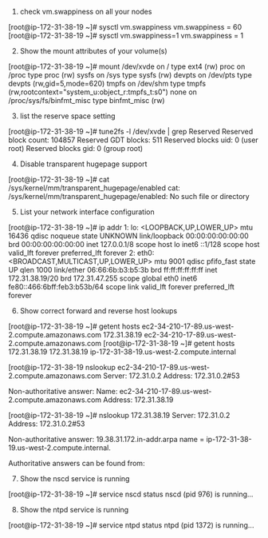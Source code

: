 1. check vm.swappiness on all your nodes

[root@ip-172-31-38-19 ~]# sysctl vm.swappiness
vm.swappiness = 60
[root@ip-172-31-38-19 ~]# sysctl vm.swappiness=1
vm.swappiness = 1

2. Show the mount attributes of your volume(s)

[root@ip-172-31-38-19 ~]# mount
/dev/xvde on / type ext4 (rw)
proc on /proc type proc (rw)
sysfs on /sys type sysfs (rw)
devpts on /dev/pts type devpts (rw,gid=5,mode=620)
tmpfs on /dev/shm type tmpfs (rw,rootcontext="system_u:object_r:tmpfs_t:s0")
none on /proc/sys/fs/binfmt_misc type binfmt_misc (rw)

3. list the reserve space setting

[root@ip-172-31-38-19 ~]# tune2fs -l /dev/xvde | grep Reserved
Reserved block count:     104857
Reserved GDT blocks:      511
Reserved blocks uid:      0 (user root)
Reserved blocks gid:      0 (group root)

4. Disable transparent hugepage support

[root@ip-172-31-38-19 ~]# cat /sys/kernel/mm/transparent_hugepage/enabled
cat: /sys/kernel/mm/transparent_hugepage/enabled: No such file or directory

5. List your network interface configuration

[root@ip-172-31-38-19 ~]# ip addr
1: lo: <LOOPBACK,UP,LOWER_UP> mtu 16436 qdisc noqueue state UNKNOWN
    link/loopback 00:00:00:00:00:00 brd 00:00:00:00:00:00
    inet 127.0.0.1/8 scope host lo
    inet6 ::1/128 scope host
       valid_lft forever preferred_lft forever
2: eth0: <BROADCAST,MULTICAST,UP,LOWER_UP> mtu 9001 qdisc pfifo_fast state UP qlen 1000
    link/ether 06:66:6b:b3:b5:3b brd ff:ff:ff:ff:ff:ff
    inet 172.31.38.19/20 brd 172.31.47.255 scope global eth0
    inet6 fe80::466:6bff:feb3:b53b/64 scope link
       valid_lft forever preferred_lft forever

6. Show correct forward and reverse host lookups

[root@ip-172-31-38-19 ~]# getent hosts ec2-34-210-17-89.us-west-2.compute.amazonaws.com
172.31.38.19    ec2-34-210-17-89.us-west-2.compute.amazonaws.com
[root@ip-172-31-38-19 ~]# getent hosts 172.31.38.19
172.31.38.19    ip-172-31-38-19.us-west-2.compute.internal

[root@ip-172-31-38-19 nslookup ec2-34-210-17-89.us-west-2.compute.amazonaws.com
Server:         172.31.0.2
Address:        172.31.0.2#53

Non-authoritative answer:
Name:   ec2-34-210-17-89.us-west-2.compute.amazonaws.com
Address: 172.31.38.19

[root@ip-172-31-38-19 ~]# nslookup 172.31.38.19
Server:         172.31.0.2
Address:        172.31.0.2#53

Non-authoritative answer:
19.38.31.172.in-addr.arpa       name = ip-172-31-38-19.us-west-2.compute.internal.

Authoritative answers can be found from:

7. Show the nscd service is running

[root@ip-172-31-38-19 ~]# service nscd status
nscd (pid 976) is running...


8. Show the ntpd service is running

[root@ip-172-31-38-19 ~]# service ntpd status
ntpd (pid  1372) is running...

	   
	   